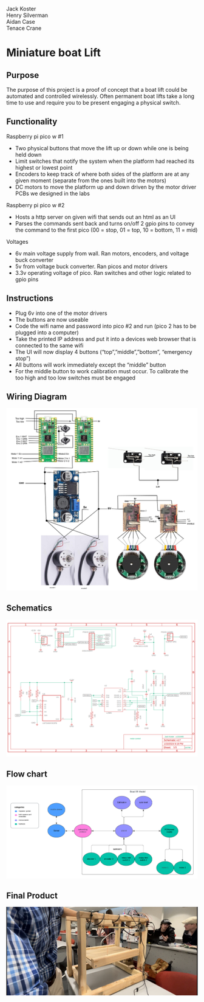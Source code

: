 Jack Koster  
Henry Silverman  
Aidan Case  
Tenace Crane

# Miniature boat Lift


## Purpose

The purpose of this project is a proof of concept that a boat lift could be automated and controlled wirelessly. Often permanent boat lifts take a long time to use and require you to be present engaging a physical switch.


## Functionality

Raspberry pi pico w #1



* Two physical buttons that move the lift up or down while one is being held down
* Limit switches that notify the system when the platform had reached its highest or lowest point
* Encoders to keep track of where both sides of the platform are at any given moment (separate from the ones built into the motors)
* DC motors to move the platform up and down driven by the motor driver PCBs we designed in the labs

Raspberry pi pico w #2



* Hosts a http server on given wifi that sends out an html as an UI
* Parses the commands sent back and turns on/off 2 gpio pins to convey the command to the first pico (00 = stop, 01 = top, 10 = bottom, 11 = mid)

Voltages



* 6v main voltage supply from wall. Ran motors, encoders, and voltage buck converter
* 5v from voltage buck converter. Ran picos and motor drivers
* 3.3v operating voltage of pico. Ran switches and other logic related to gpio pins


## Instructions 



* Plug 6v into one of the motor drivers
* The buttons are now useable
* Code the wifi name and password into pico #2 and run (pico 2 has to be plugged into a computer)
* Take the printed IP address and put it into a devices web browser that is connected to the same wifi
* The UI will now display 4 buttons (“top”,”middle”,”bottom”, “emergency stop”)
* All buttons will work immediately except the “middle” button
* For the middle button to work calibration must occur. To calibrate the too high and too low switches must be engaged


## Wiring Diagram



![alt_text](Wiring_Diagram2.jpg "image_tooltip")



## Schematics 



![alt_text](schematic.png "image_tooltip")



## Flow chart


![alt_text](flowchart.png "image_tooltip")



## Final Product


![alt_text](final_prod.png "image_tooltip")

